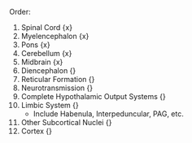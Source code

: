 Order:
1. Spinal Cord {x}
2. Myelencephalon {x}
3. Pons {x}
4. Cerebellum {x}
5. Midbrain {x}
6. Diencephalon {}
7. Reticular Formation {}
8. Neurotransmission {}
9. Complete Hypothalamic Output Systems {}
10. Limbic System {}
	- Include Habenula, Interpeduncular, PAG, etc.
11. Other Subcortical Nuclei {}
12. Cortex {}